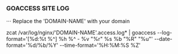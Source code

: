 ### GOACCESS SITE LOG

⋅⋅⋅ Replace the 'DOMAIN-NAME' with your domain

zcat /var/log/nginx/'DOMAIN-NAME'.access.log* | goaccess --log-format='[%d:%t %^] %h %^ - %v "%r" %s %b "%R" "%u"' --date-format='%d/%b/%Y' --time-format='%H:%M:%S %Z'
